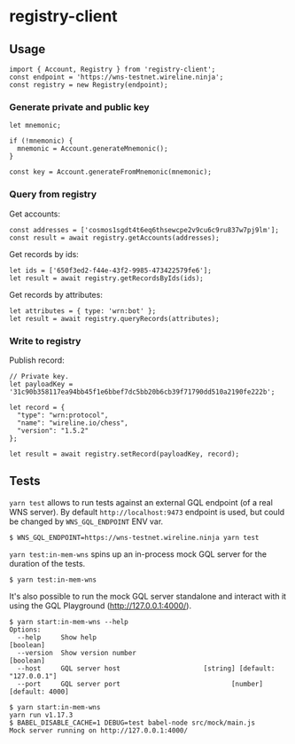# registry-client

## Usage

```
import { Account, Registry } from 'registry-client';
const endpoint = 'https://wns-testnet.wireline.ninja';
const registry = new Registry(endpoint);
```

### Generate private and public key

```
let mnemonic;

if (!mnemonic) {
  mnemonic = Account.generateMnemonic();
}

const key = Account.generateFromMnemonic(mnemonic);
```

### Query from registry

Get accounts:

```
const addresses = ['cosmos1sgdt4t6eq6thsewcpe2v9cu6c9ru837w7pj9lm'];
const result = await registry.getAccounts(addresses);
```

Get records by ids:

```
let ids = ['650f3ed2-f44e-43f2-9985-473422579fe6'];
let result = await registry.getRecordsByIds(ids);
```

Get records by attributes:

```
let attributes = { type: 'wrn:bot' };
let result = await registry.queryRecords(attributes);
```

### Write to registry

Publish record:

```
// Private key.
let payloadKey = '31c90b358117ea94bb45f1e6bbef7dc5bb20b6cb39f71790dd510a2190fe222b';

let record = {
  "type": "wrn:protocol",
  "name": "wireline.io/chess",
  "version": "1.5.2"
};

let result = await registry.setRecord(payloadKey, record);
```


## Tests

`yarn test` allows to run tests against an external GQL endpoint (of a real WNS server). By default `http://localhost:9473` endpoint is used, but could be changed by `WNS_GQL_ENDPOINT` ENV var.

```
$ WNS_GQL_ENDPOINT=https://wns-testnet.wireline.ninja yarn test
```

`yarn test:in-mem-wns` spins up an in-process mock GQL server for the duration of the tests.

```
$ yarn test:in-mem-wns
```

It's also possible to run the mock GQL server standalone and interact with it using the GQL Playground (http://127.0.0.1:4000/).

```
$ yarn start:in-mem-wns --help
Options:
  --help     Show help                                                 [boolean]
  --version  Show version number                                       [boolean]
  --host     GQL server host                     [string] [default: "127.0.0.1"]
  --port     GQL server port                            [number] [default: 4000]

$ yarn start:in-mem-wns
yarn run v1.17.3
$ BABEL_DISABLE_CACHE=1 DEBUG=test babel-node src/mock/main.js
Mock server running on http://127.0.0.1:4000/
```
